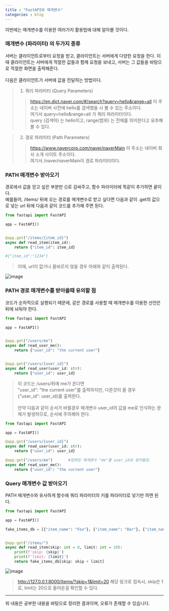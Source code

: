 ```yaml
---
title : "FastAPI와 매개변수"
categories : blog
---
```


이번에는 매개변수를 이용한 여러가지 활용법에 대해 알아볼 것이다.

### 매개변수 (파라미터) 의 두가지 종류

서버는 클라이언트로부터 요청을 받고, 클라이언트는 서버에게 다양한 요청을 한다. 이때 클라이언트는 서버에게 적절한 값들과 함께 요청을 보내고, 서버는 그 값들을 바탕으로 적절한 화면을 출력해준다.<br/><br/>
다음은 클라이언트가 서버에 값을 전달하는 방법이다.

>1. 쿼리 파라미터 (Query Parameters)
>> https://en.dict.naver.com/#/search?query=hello&range=all 이 주소는 네이버 사전에 hello를 검색했을 시 볼 수 있는 주소이다. <br/> 
여기서 query=hello&range=all  가 쿼리 파라미터이다. <br/> 
query (검색어) 는 hello이고, range(범위) 는 전체를 의미한다고 유추해볼 수 있다.

>2. 경로 파라미터 (Path Parameters)
>> https://www.navercorp.com/naver/naverMain 이 주소는 네이버 회사 소개 사이트 주소이다. <br/>
여기서 /naver/naverMain이 경로 파라미터이다.

### PATH 매개변수 받아오기

경로에서 값을 얻고 싶은 부분만 {}로 감싸주고, 함수 파라미터에 똑같이 추가하면 끝이다.<br/>
예를들어, /items/ 뒤에 오는 경로를 매개변수로 받고 싶다면 다음과 같이 .get의 값으로 넣는 url 뒤에 다음과 같이 코드를 추가해 주면 된다.<br/>

```python
from fastapi import FastAPI

app = FastAPI()


@app.get("/items/{item_id}")
async def read_item(item_id):
    return {"item_id": item_id}

#{"item_id":"1234"}
```
>이때, url이 없거나 올바르지 않을 경우 아래와 같이 출력된다.

![image](https://github.com/Rasmote/useToUploadImage/assets/84535731/fdaad303-55d7-4798-9ede-b7fdebbd8a2f)

### PATH 경로 매개변수를 받아올때 유의할 점
코드가 순차적으로 실행되기 때문에, 같은 경로를 사용할 때 매개변수를 이용한 선언은 뒤에 놔둬야 한다.
```py
from fastapi import FastAPI

app = FastAPI()


@app.get("/users/me")
async def read_user_me():
    return {"user_id": "the current user"}


@app.get("/users/{user_id}")
async def read_user(user_id: str):
    return {"user_id": user_id}
```

>이 코드는 /users/뒤에 me가 온다면 <br/>"user_id": "the current user"를 출력하지만, 다른것이 올 경우 <br/>
{"user_id": user_id}를 출력한다. <br/><br/>
>만약 다음과 같이 순서가 바뀔경우 매개변수 user_id의 값을 me로 인식하는 문제가 발생하므로, 순서에 주의해야 한다.

```py
from fastapi import FastAPI

app = FastAPI()

@app.get("/users/{user_id}")
async def read_user(user_id: str):
    return {"user_id": user_id}

@app.get("/users/me")       #입력된 매개변수 "me"를 user_id로 받아들임
async def read_user_me():
    return {"user_id": "the current user"}
```

### Query 매개변수 값 받아오기

PATH 매개변수와 유사하게  함수에 쿼리 파라미터의 키를 파라미터로 넣기만 하면 된다.

```py
from fastapi import FastAPI

app = FastAPI()

fake_items_db = [{"item_name": "Foo"}, {"item_name": "Bar"}, {"item_name": "Baz"}]


@app.get("/items/")
async def read_item(skip: int = 0, limit: int = 10):
    print(f'skip: {skip}')
    print(f'limit: {limit}')
    return fake_items_db[skip: skip + limit]
```

![image](https://github.com/Rasmote/useToUploadImage/assets/84535731/4c98efda-1955-4dae-b4ee-6854c36ee35a)

>http://127.0.0.1:8000/items/?skip=1&limit=20 해당 링크로 접속시, skip은 1로, limit는 20으로 들어온걸 확인할 수 있다.
* * * 
위 내용은 공부한 내용을 바탕으로 정리한 결과이며, 오류가 존재할 수 있습니다.
